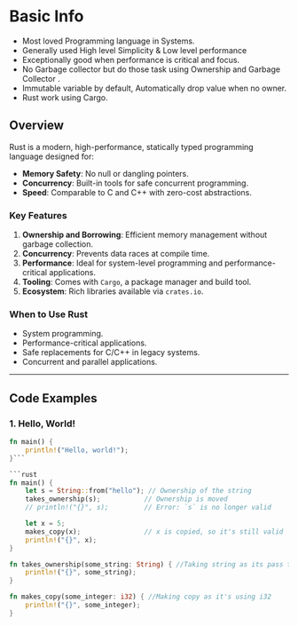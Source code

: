 # **Basic Info**

- Most loved Programming language in Systems.
- Generally used High level Simplicity & Low level performance
- Exceptionally good when performance is critical and focus.
- No Garbage collector but do those task using Ownership and Garbage Collector .
- Immutable variable by default, Automatically drop value when no owner.
- Rust work using Cargo.

## **Overview**

Rust is a modern, high-performance, statically typed programming language designed for:
- **Memory Safety**: No null or dangling pointers.
- **Concurrency**: Built-in tools for safe concurrent programming.
- **Speed**: Comparable to C and C++ with zero-cost abstractions.

### **Key Features**
1. **Ownership and Borrowing**: Efficient memory management without garbage collection.
2. **Concurrency**: Prevents data races at compile time.
3. **Performance**: Ideal for system-level programming and performance-critical applications.
4. **Tooling**: Comes with `Cargo`, a package manager and build tool.
5. **Ecosystem**: Rich libraries available via `crates.io`.

### **When to Use Rust**
- System programming.
- Performance-critical applications.
- Safe replacements for C/C++ in legacy systems.
- Concurrent and parallel applications.

---

## **Code Examples**

### **1. Hello, World!**

```rust
fn main() {
    println!("Hello, world!");
}```

```rust
fn main() {
    let s = String::from("hello"); // Ownership of the string
    takes_ownership(s);           // Ownership is moved
    // println!("{}", s);         // Error: `s` is no longer valid

    let x = 5;
    makes_copy(x);                // x is copied, so it's still valid
    println!("{}", x);
}

fn takes_ownership(some_string: String) { //Taking string as its pass to fucntion ownership transfer
    println!("{}", some_string);
}

fn makes_copy(some_integer: i32) { //Making copy as it's using i32
    println!("{}", some_integer);
}

```

